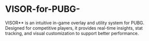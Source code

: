 # VISOR-for-PUBG-
VISOR** is an intuitive in-game overlay and utility system for PUBG. Designed for competitive players, it provides real-time insights, stat tracking, and visual customization to support better performance.

